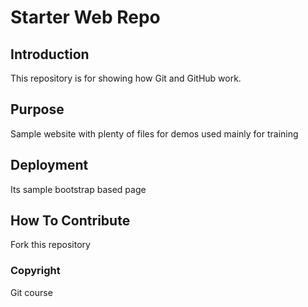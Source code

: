 # Starter Web Repo

## Introduction
This repository is for showing how Git and GitHub work.

## Purpose
Sample website with plenty of files for demos used mainly for training

## Deployment
Its sample bootstrap based page

## How To Contribute
Fork this repository 

### Copyright
Git course